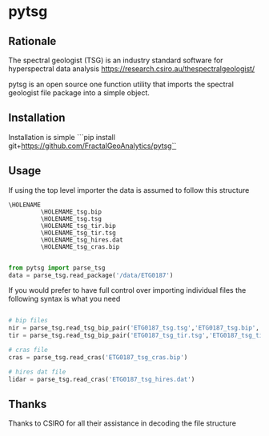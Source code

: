 # pytsg
## Rationale
The spectral geologist (TSG) is an industry standard software for hyperspectral data analysis
https://research.csiro.au/thespectralgeologist/

pytsg is an open source one function utility that imports the spectral geologist file package into a simple object.

## Installation
Installation is simple
```pip install git+https://github.com/FractalGeoAnalytics/pytsg``

## Usage

If using the top level importer the data is assumed to follow this structure
```
\HOLENAME
         \HOLEMAME_tsg.bip
         \HOLENAME_tsg.tsg
         \HOLENAME_tsg_tir.bip
         \HOLENAME_tsg_tir.tsg
         \HOLENAME_tsg_hires.dat
         \HOLENAME_tsg_cras.bip

```

```python

from pytsg import parse_tsg
data = parse_tsg.read_package('/data/ETG0187')

```

If you would prefer to have full control over importing individual files the following syntax is what you need

```python

# bip files
nir = parse_tsg.read_tsg_bip_pair('ETG0187_tsg.tsg','ETG0187_tsg.bip','nir')
tir = parse_tsg.read_tsg_bip_pair('ETG0187_tsg_tir.tsg','ETG0187_tsg_tir.bip','tir')

# cras file
cras = parse_tsg.read_cras('ETG0187_tsg_cras.bip')

# hires dat file
lidar = parse_tsg.read_cras('ETG0187_tsg_hires.dat')


```

## Thanks
Thanks to CSIRO for all their assistance in decoding the file structure
